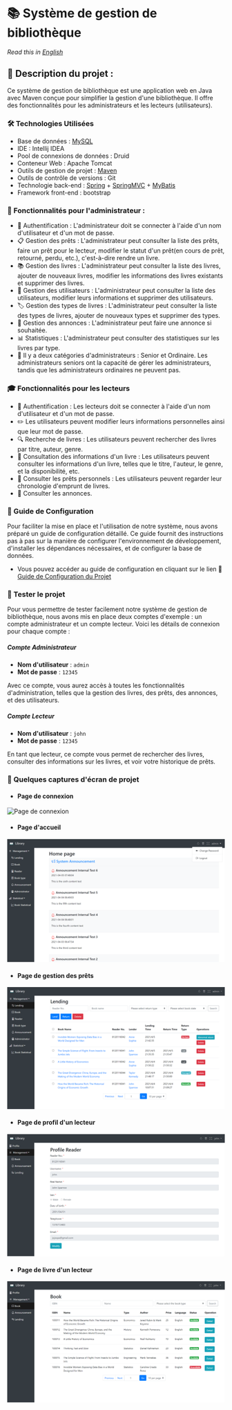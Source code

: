 # 📚 Système de gestion de bibliothèque
*Read this in [English](README_en.md)*

## 📝 Description du projet :
Ce système de gestion de bibliothèque est une application web en Java avec Maven conçue pour simplifier la gestion d'une bibliothèque. Il offre des fonctionnalités pour les administrateurs et les lecteurs (utilisateurs).

### 🛠️ Technologies Utilisées
- Base de données : [MySQL](library.sql)
- IDE : Intellij IDEA
- Pool de connexions de données : Druid
- Conteneur Web : Apache Tomcat
- Outils de gestion de projet : [Maven](pom.xml)
- Outils de contrôle de versions : Git
- Technologie back-end : [Spring](src/main/resources/spring.xml) + [SpringMVC](src/main/resources/springmvc.xml) + [MyBatis](src/main/resources/generatorConfig.xml)
- Framework front-end : bootstrap

### 💼 Fonctionnalités pour l'administrateur :
- 🔐 Authentification : L'administrateur doit se connecter à l'aide d'un nom d'utilisateur et d'un mot de passe.
- 📋 Gestion des prêts : L'administrateur peut consulter la liste des prêts, faire un prêt pour le lecteur, modifier le statut d'un prêt(en cours de prêt, retourné, perdu, etc.), c'est-à-dire rendre un livre.
- 📚 Gestion des livres : L'administrateur peut consulter la liste des livres, ajouter de nouveaux livres, modifier les informations des livres existants et supprimer des livres.
- 👥 Gestion des utilisateurs : L'administrateur peut consulter la liste des utilisateurs, modifier leurs informations et supprimer des utilisateurs.
- 🏷️ Gestion des types de livres : L'administrateur peut consulter la liste des types de livres, ajouter de nouveaux types et supprimer des types.
- 📢 Gestion des annonces : L'administrateur peut faire une annonce si souhaitée.
- 📊 Statistiques : L'administrateur peut consulter des statistiques sur les livres par type.
- 👑 Il y a deux catégories d'administrateurs : Senior et Ordinaire. Les administrateurs seniors ont la capacité de gérer les administrateurs, tandis que les administrateurs ordinaires ne peuvent pas.

### ‍🎓 Fonctionnalités pour les lecteurs
- 🔐 Authentification : Les lecteurs doit se connecter à l'aide d'un nom d'utilisateur et d'un mot de passe.
- ✏️ Les utilisateurs peuvent modifier leurs informations personnelles ainsi que leur mot de passe.
- 🔍 Recherche de livres : Les utilisateurs peuvent rechercher des livres par titre, auteur, genre.
- 📘 Consultation des informations d'un livre : Les utilisateurs peuvent consulter les informations d'un livre, telles que le titre, l'auteur, le genre, et la disponibilité, etc.
- 📆 Consulter les prêts personnels : Les utilisateurs peuvent regarder leur chronologie d'emprunt de livres.
- 📢 Consulter les annonces.

### 📖 Guide de Configuration
Pour faciliter la mise en place et l'utilisation de notre système, nous avons préparé un guide de configuration détaillé. Ce guide fournit des instructions pas à pas sur la manière de configurer l'environnement de développement, d'installer les dépendances nécessaires, et de configurer la base de données.

- Vous pouvez accéder au guide de configuration en cliquant sur le lien 🔧 [Guide de Configuration du Projet](configuration.pdf)


### 🚀 Tester le projet
Pour vous permettre de tester facilement notre système de gestion de bibliothèque, nous avons mis en place deux comptes d'exemple : un compte administrateur et un compte lecteur. Voici les détails de connexion pour chaque compte :
##### Compte Administrateur
- **Nom d'utilisateur** : `admin`
- **Mot de passe** : `12345`

Avec ce compte, vous aurez accès à toutes les fonctionnalités d'administration, telles que la gestion des livres, des prêts, des annonces, et des utilisateurs.
##### Compte Lecteur
- **Nom d'utilisateur** : `john`
- **Mot de passe** : `12345`

En tant que lecteur, ce compte vous permet de rechercher des livres, consulter des informations sur les livres, et voir votre historique de prêts.

### 📸 Quelques captures d'écran de projet
- #### Page de connexion
![Page de connexion](src/main/webapp/images/loginPage.png)
- #### Page d'accueil
![Page d'accueil](src/main/webapp/images/homePage.png)
- #### Page de gestion des prêts
![Page de gestion des prêts](src/main/webapp/images/LendManagePage.png)
- #### Page de profil d'un lecteur
![Page de profil d'un lecteur](src/main/webapp/images/profileReader.png)
- #### Page de livre d'un lecteur
![Page de livre d'un lecteur](src/main/webapp/images/bookPageReader.png)





